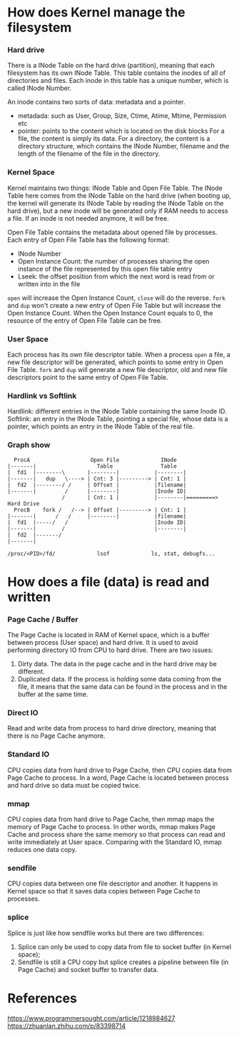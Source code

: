 # How does Kernel manage the filesystem
### Hard drive
There is a INode Table on the hard drive (partition), meaning that each filesystem has its own INode Table. This table contains the inodes of all of directories and files. Each inode in this table has a unique number, which is called INode Number.

An inode contains two sorts of data: metadata and a pointer.
- metadada: such as User, Group, Size, Ctime, Atime, Mtime, Permission etc
- pointer: points to the content which is located on the disk blocks
For a file, the content is simply its data. For a directory, the content is a directory structure, which contains the INode Number, filename and the length of the filename of the file in the directory.

### Kernel Space
Kernel maintains two things: INode Table and Open File Table.
The INode Table here comes from the INode Table on the hard drive (when booting up, the kernel will generate its INode Table by reading the INode Table on the hard drive), but a new inode will be generated only if RAM needs to access a file. If an inode is not needed anymore, it will be free.

Open File Table contains the metadata about opened file by processes. Each entry of Open File Table has the following format:
- INode Number
- Open Instance Count: the number of processes sharing the open instance of the file represented by this open file table entry
- Lseek: the offset position from which the next word is read from or written into in the file

`open` will increase the Open Instance Count, `close` will do the reverse.
`fork` and `dup` won't create a new entry of Open File Table but will increase the Open Instance Count.
When the Open Instance Count equals to 0, the resource of the entry of Open File Table can be free.

### User Space
Each process has its own file descriptor table. When a process `open` a file, a new file descriptor will be generated, which points to some entry in Open File Table.
`fork` and `dup` will generate a new file descriptor, old and new file descriptors point to the same entry of Open File Table.

### Hardlink vs Softlink
Hardlink: different entries in the INode Table containing the same Inode ID.<br>
Softlink: an entry in the INode Table, pointing a special file, whose data is a pointer, which points an entry in the INode Table of the real file.

### Graph show
```
  ProcA                   Open File             INode
|-------|                   Table               Table
|  fd1  |--------\       |--------|           |--------|
|-------|   dup   \----> | Cnt: 3 |---------> | Cnt: 1 |
|  fd2  |--------/ /     | Offset |           |filename|
|-------|         /      |--------|           |Inode ID|
                 /       | Cnt: 1 |           |--------|=========> Hard Drive
  ProcB    fork /   /--> | Offset |---------> | Cnt: 1 |
|-------|      /   /     |--------|           |filename|
|  fd1  |-----/   /                           |Inode ID|
|-------|        /                            |--------|
|  fd2  |-------/
|-------|

/proc/<PID>/fd/             lsof             ls, stat, debugfs...
```



# How does a file (data) is read and written
### Page Cache / Buffer
The Page Cache is located in RAM of Kernel space, which is a buffer between process (User space) and hard drive. It is used to avoid performing directory IO from CPU to hard drive.
There are two issues:
1. Dirty data. The data in the page cache and in the hard drive may be different.
2. Duplicated data. If the process is holding some data coming from the file, it means that the same data can be found in the process and in the buffer at the same time.

### Direct IO
Read and write data from process to hard drive directory, meaning that there is no Page Cache anymore.

### Standard IO
CPU copies data from hard drive to Page Cache, then CPU copies data from Page Cache to process. In a word, Page Cache is located between process and hard drive so data must be copied twice.

### mmap
CPU copies data from hard drive to Page Cache, then mmap maps the memory of Page Cache to process. In other words, mmap makes Page Cache and process share the same memory so that process can read and write immediately at User space. Comparing with the Standard IO, mmap reduces one data copy.

### sendfile
CPU copies data between one file descriptor and another. It happens in Kernel space so that it saves data copies between Page Cache to processes.

### splice
Splice is just like how sendfile works but there are two differences:
1. Splice can only be used to copy data from file to socket buffer (in Kernel space);
2. Sendfile is still a CPU copy but splice creates a pipeline between file (in Page Cache) and socket buffer to transfer data.

# References
https://www.programmersought.com/article/1218984627<br>
https://zhuanlan.zhihu.com/p/83398714
